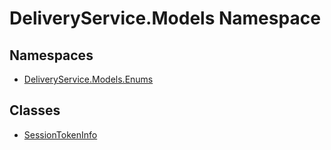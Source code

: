 # DeliveryService.Models Namespace

## Namespaces

- [DeliveryService.Models.Enums](Enums/DeliveryService.Models.Enums.md)

## Classes 

- [SessionTokenInfo](SessionTokenInfo.md)
